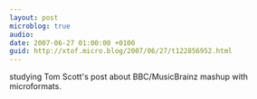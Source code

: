 ```yaml
---
layout: post
microblog: true
audio: 
date: 2007-06-27 01:00:00 +0100
guid: http://xtof.micro.blog/2007/06/27/t122856952.html
---
```

studying Tom Scott's post about BBC/MusicBrainz mashup with microformats.
